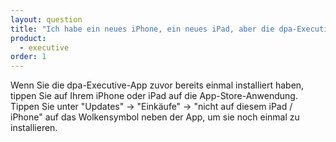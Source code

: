 ```yaml
---
layout: question
title: "Ich habe ein neues iPhone, ein neues iPad, aber die dpa-Executive-App ist verschwunden."
product: 
  - executive
order: 1
---
```


Wenn Sie die dpa-Executive-App zuvor bereits einmal installiert haben, tippen Sie auf Ihrem iPhone oder iPad auf die App-Store-Anwendung. Tippen Sie unter "Updates" -> "Einkäufe" -> "nicht auf diesem iPad / iPhone" auf das Wolkensymbol neben der App, um sie noch einmal zu installieren.